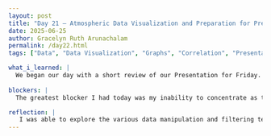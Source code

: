 ```yaml
---
layout: post
title: "Day 21 – Atmospheric Data Visualization and Preparation for Presentation"
date: 2025-06-25
author: Gracelyn Ruth Arunachalam
permalink: /day22.html
tags: ["Data", "Data Visualization", "Graphs", "Correlation", "Presentation", "Slides"]

what_i_learned: |
  We began our day with a short review of our Presentation for Friday. Following that we spent the entire day modifying our code for our respective datasets. I worked on Padonia data and was able to obtain multiple graphs that represented the data in a very consise manner. My aim was to obtain graphs that depicted the correlation between AOD, PM2.5 and Time (Time of Day and Month of Year). I used multiple python libraries such as datetime, matplotlib.pyplot and pandas to implement this. Upon plotting graphs from our data I discovered that we were missing a lot of data - we specifically had no data points for the months after August. This lead to a slight issue in our predictions, therefore I considered this a hinderance to getting accurate values. In the latter half of our day, we worked on our individual slides for the Presentation on Friday. Keeping in mind that presentation slides must be short and concise, I was able to condense all my accomplishments, challenges and solutions into two slides. While creating my slides, I ensured that the pictures I added were relevant to what I had mentioned as bullet points on the slide.  
  
blockers: |
  The greatest blocker I had today was my inability to concentrate as time went by. We spent a huge portion of our day in front of computers at our tables and I really needed a break.

reflection: |
   I was able to explore the various data manipulation and filtering techniques python offers to obtain the meaningful graphs. Along the way I used AI bots and help from my peers to complete the implementation process. Generating multiple graphs also gave me the liberty to narrow down the correlations between PM2.5 and the parameters to specific features that impact our prediction. Visualizing our data was extremely helpful in figuring out whether or not the data we had was consistent.
---
```

